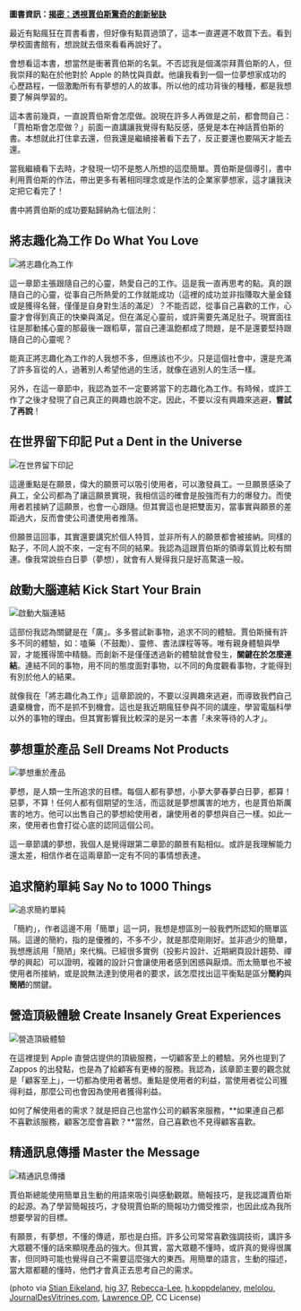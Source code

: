 <!--

[date]: 2012-03-13
[title]: [讀書心得] 揭密：透視賈伯斯驚奇的創新秘訣
[name]: book-review-the-innovation-secrets-of-steve-jobs
[tag]: book review | 讀書心得, Steve Jobs | 賈伯斯, innovation | 創新
[photo]: http://i.minus.com/jbizc4RvF4TGG1.png

-->

**圖書資訊：[揭密：透視賈伯斯驚奇的創新秘訣][1]**

最近有點瘋狂在買書看書，但好像有點買過頭了，這本一直遲遲不敢買下去。看到學校圖書館有，想說就去借來看看再說好了。

會想看這本書，想當然是衝著賈伯斯的名氣。不否認我是個滿崇拜賈伯斯的人，但我崇拜的點在於他對於 Apple 的熱忱與貢獻。他讓我看到一個一位夢想家成功的心歷路程，一個激勵所有有夢想的人的故事。所以他的成功背後的種種，都是我想要了解與學習的。

這本書前幾頁，一直說賈伯斯會怎麼做。說現在許多人再做是之前，都會問自己：「賈柏斯會怎麼做？」前面一直講讓我覺得有點反感，感覺是本在神話賈伯斯的書。本想就此打住拿去還，但我還是繼續接著看下去了，反正要還也要隔天才能去還。

當我繼續看下去時，才發現一切不是憨人所想的這麼簡單。賈伯斯是個導引，書中利用賈伯斯的作法，帶出更多有著相同理念或是作法的企業家夢想家，這才讓我決定把它看完了！

書中將賈伯斯的成功要點歸納為七個法則：

## 將志趣化為工作 Do What You Love

![將志趣化為工作][p1]

這一章節主張跟隨自己的心靈，熱愛自己的工作。這是我一直再思考的點。真的跟隨自己的心靈，從事自己所熱愛的工作就能成功（這裡的成功並非指賺取大量金錢或是獲得名聲，僅僅是自身對生活的滿足）？不能否認，從事自己喜歡的工作，心靈才會得到真正的快樂與滿足。但在滿足心靈前，或許需要先滿足肚子。現實面往往是那動搖心靈的那最後一跟稻草，當自己連溫飽都成了問題，是不是還要堅持跟隨自己的心靈呢？

能真正將志趣化為工作的人我想不多，但應該也不少。只是這個社會中，還是充滿了許多盲從的人，過著別人希望他過的生活，就像在過別人的生活一樣。

另外，在這一章節中，我認為並不一定要將當下的志趣化為工作。有時候，或許工作了之後才發現了自己真正的興趣也說不定。因此，不要以沒有興趣來逃避，**嘗試了再說**！

## 在世界留下印記 Put a Dent in the Universe

![在世界留下印記][p2]

這邊重點是在願景，偉大的願景可以吸引使用者，可以激發員工。一旦願景感染了員工，全公司都為了讓這願景實現，我相信這的確會是股強而有力的爆發力。而使用者若接納了這願景，也會一心跟隨。但其實這也是把雙面刃，當事實與願景的差距過大，反而會使公司遭使用者推落。

但願景這回事，其實還要講究於個人特質，並非所有人的願景都會被接納。同樣的點子，不同人說不來，一定有不同的結果。我認為這跟賈伯斯的領導氣質比較有關連。像我常說些白日夢（夢想），就會有人覺得我只是好高騖遠一般。

## 啟動大腦連結 Kick Start Your Brain

![啟動大腦連結][p3]

這部份我認為關鍵是在「廣」。多多嘗試新事物，追求不同的體驗。賈伯斯擁有許多不同的體驗，如：嗑藥（不鼓勵）、靈修、書法課程等等。唯有親身體驗與學習，才能獲得箇中精髓。而創新不是僅僅透過新的體驗就會發生，**關鍵在於怎麼連結**。連結不同的事物，用不同的態度面對事物，以不同的角度觀看事物，才能得到有別於他人的結果。

就像我在「將志趣化為工作」這章節說的，不要以沒興趣來逃避，而導致我們自己遺棄機會，而不是抓不到機會。這也是我近期瘋狂參與不同的講座，學習電腦科學以外的事物的理由。但其實影響我比較深的是另一本書「未來等待的人才」。

## 夢想重於產品 Sell Dreams Not Products

![夢想重於產品][p4]

夢想，是人類一生所追求的目標。每個人都有夢想，小夢大夢春夢白日夢，都算！惡夢，不算！任何人都有個期望的生活，而這就是夢想厲害的地方，也是賈伯斯厲害的地方。他可以出售自己的夢想給使用者，讓使用者的夢想與自己一樣。如此一來，使用者也會打從心底的認同這個公司。

這一章節講的夢想，我個人是覺得跟第二章節的願景有點相似。或許是我理解能力還太差，相信作者在這兩章節一定有不同的事情想表達。

## 追求簡約單純 Say No to 1000 Things

![追求簡約單純][p5]

「簡約」，作者這邊不用「簡單」這一詞，我想是想區別一般我們所認知的簡單區隔。這邊的簡約，指的是優雅的，不多不少，就是那麼剛剛好。並非過少的簡單，我想應該用「簡陋」來代稱。已經很多實例（投影片設計、近期網頁設計趨勢、禪學的興起）可以證明，複雜的設計只會讓使用者感到困惑與厭煩。而太簡單也不被使用者所接納，或是說無法達到使用者的要求，該怎麼找出這平衡點是區分**簡約**與**簡陋**的關鍵。

## 營造頂級體驗 Create Insanely Great Experiences

![營造頂級體驗][p6]

在這裡提到 Apple 直營店提供的頂級服務，一切顧客至上的體驗。另外也提到了 Zappos 的出發點，也是為了給顧客有更棒的服務。我認為，該章節主要的觀念就是「顧客至上」，一切都為使用者著想。重點是使用者的利益，當使用者從公司獲得利益，那麼公司也會因為使用者獲得利益。

如何了解使用者的需求？就是把自己也當作公司的顧客來服務，**如果連自己都不喜歡該服務，顧客怎麼會喜歡？**當然，自己喜歡也不見得顧客喜歡。

## 精通訊息傳播 Master the Message

![精通訊息傳播][p7]

賈伯斯總能使用簡單且生動的用語來吸引與感動觀眾。簡報技巧，是我認識賈伯斯的起源。為了學習簡報技巧，才發現賈伯斯的簡報功力備受推崇，也因此成為我所想要學習的目標。

有願景，有夢想，不懂的傳遞，那也是白搭。許多公司常常喜歡強調技術，講許多大眾聽不懂的話來顯現產品的強大。但其實，當大眾聽不懂時，或許真的覺得很厲害，但同時可能也覺得自己不需要這麼強大的東西。用簡單的語言，生動的描述，當大眾都聽的懂時，他們才會真正去思考自己的需求。


(photo via [Stian Eikeland][2],  [hig 37][3], [Rebecca-Lee][4], [h.koppdelaney][5], [melolou][6], [JournalDesVitrines.com][7], [Lawrence OP][8], CC License)

[1]: http://www.anobii.com/books/%E6%8F%AD%E5%AF%86/9789861577623/012bb326c49991e84c/
[2]: http://www.flickr.com/photos/stianeikeland/3696386615/
[3]: http://www.flickr.com/photos/hig_37/6563238909/
[4]: http://www.flickr.com/photos/lorelei-ranveig/2294885420/
[5]: http://www.flickr.com/photos/h-k-d/3920542020/
[6]: http://www.flickr.com/photos/melolou/2794174215/
[7]: http://www.flickr.com/photos/journaldesvitrines/5974390313/
[8]: http://www.flickr.com/photos/paullew/2184637971/

[p1]: http://i.minus.com/jbuE4AV6esd7mR.png
[p2]: http://i.minus.com/j2vp4rZUyDOtT.png
[p3]: http://i.minus.com/jboLQrwqA8wYdz.png
[p4]: http://i.minus.com/jx4zz4hTZhkBd.png
[p5]: http://i.minus.com/jWrjA2BcZ5fho.png
[p6]: http://i.minus.com/jbirHjEpdbCAIL.png
[p7]: http://i.minus.com/jbl05iqbGXlBhc.png

